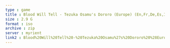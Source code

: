 ```yaml
---
type : game
title : Blood Will Tell - Tezuka Osamu's Dororo (Europe) (En,Fr,De,Es,It)
size : 2.9 G
format : iso
archive : zip
server : myrient
link2 : Blood%20Will%20Tell%20-%20Tezuka%20Osamu%27s%20Dororo%20%28Europe%29%20%28En%2CFr%2CDe%2CEs%2CIt%29
---
```

